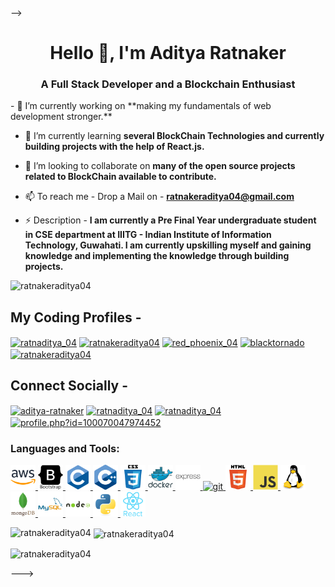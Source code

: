 <!-- - 👋 Hi, I’m @ratnakeraditya04 - Aditya Ratnaker - currently an undergraduate student at Indian Institute of Information Technology, Guwahati 
- 👀 I’m interested in ...
- 🌱 I’m currently learning web development. I am aiming to become a Full Stack Web Developer. Being a skillful master in both Frontend and Backend Technical Skills. 
- 💞️ I’m looking to collaborate on anything that matches my existing skill set. Frontend + Backend - Web - Development Skills.
- 📫 How to reach me ... - Contact me through my Email -Id - ratnakeraditya04@gmail.com 
<!---
ratnakeraditya04/ratnakeraditya04 is a ✨ special ✨ repository because its `README.md` (this file) appears on your GitHub profile.
You can click the Preview link to take a look at your changes.
--->
<!-- Show some ❤️ by starring my repositories & follow me for more help! Aditya Ratnaker --> -->
<!-- DATE - 20_11_2022 Updating GitHub Readme.md -->





<h1 align="center">Hello 👋, I'm Aditya Ratnaker</h1>
<h3 align="center">A Full Stack Developer and a Blockchain Enthusiast </h3>
- 🔭 I’m currently working on **making my fundamentals of web development stronger.**

- 🌱 I’m currently learning **several BlockChain Technologies and currently building projects with the help of React.js.**

- 👯 I’m looking to collaborate on **many of the open source projects related to BlockChain available to contribute.**

- 📫 To reach me - Drop a Mail on - **ratnakeraditya04@gmail.com**

- ⚡ Description -  **I am currently a Pre Final Year undergraduate student in CSE department at IIITG - Indian Institute of Information Technology, Guwahati.
I am currently upskilling myself and gaining knowledge and implementing the knowledge through building projects.**



<p align="left"> <img src="https://komarev.com/ghpvc/?username=ratnakeraditya04&label=Profile%20views&color=0e75b6&style=flat" alt="ratnakeraditya04" /> </p>

<h2> My Coding Profiles - </h3> 

<a href="https://www.leetcode.com/ratnaditya_04" target="blank"><img align="center" src="https://raw.githubusercontent.com/rahuldkjain/github-profile-readme-generator/master/src/images/icons/Social/leet-code.svg" alt="ratnaditya_04" height="30" width="40" /></a>
<a href="https://auth.geeksforgeeks.org/user/ratnakeraditya04" target="blank"><img align="center" src="https://raw.githubusercontent.com/rahuldkjain/github-profile-readme-generator/master/src/images/icons/Social/geeks-for-geeks.svg" alt="ratnakeraditya04" height="30" width="40" /></a>
<a href="https://www.codechef.com/users/red_phoenix_04" target="blank"><img align="center" src="https://cdn.jsdelivr.net/npm/simple-icons@3.1.0/icons/codechef.svg" alt="red_phoenix_04" height="30" width="40" /></a>
<a href="https://codeforces.com/profile/blacktornado" target="blank"><img align="center" src="https://raw.githubusercontent.com/rahuldkjain/github-profile-readme-generator/master/src/images/icons/Social/codeforces.svg" alt="blacktornado" height="30" width="40" /></a>
<a href="https://www.hackerrank.com/ratnakeraditya04" target="blank"><img align="center" src="https://raw.githubusercontent.com/rahuldkjain/github-profile-readme-generator/master/src/images/icons/Social/hackerrank.svg" alt="ratnakeraditya04" height="30" width="40" /></a>


<h2> Connect Socially - </h2> 

<a href="https://linkedin.com/in/aditya-ratnaker" target="blank"><img align="center" src="https://raw.githubusercontent.com/rahuldkjain/github-profile-readme-generator/master/src/images/icons/Social/linked-in-alt.svg" alt="aditya-ratnaker" height="30" width="40" /></a>
<a href="https://instagram.com/ratnaditya_04" target="blank"><img align="center" src="https://raw.githubusercontent.com/rahuldkjain/github-profile-readme-generator/master/src/images/icons/Social/instagram.svg" alt="ratnaditya_04" height="30" width="40" /></a>
<a href="https://twitter.com/ratnaditya_04" target="blank"><img align="center" src="https://raw.githubusercontent.com/rahuldkjain/github-profile-readme-generator/master/src/images/icons/Social/twitter.svg" alt="ratnaditya_04" height="30" width="40" /></a>
<a href="https://fb.com/profile.php?id=100070047974452" target="blank"><img align="center" src="https://raw.githubusercontent.com/rahuldkjain/github-profile-readme-generator/master/src/images/icons/Social/facebook.svg" alt="profile.php?id=100070047974452" height="30" width="40" /></a>

<!---
<p align="left"> <a href="https://github.com/ryo-ma/github-profile-trophy"><img src="https://github-profile-trophy.vercel.app/?username=ratnakeraditya04" alt="ratnakeraditya04" /></a> </p>

<p align="left"> <a href="https://twitter.com/ratnaditya_04" target="blank"><img src="https://img.shields.io/twitter/follow/ratnaditya_04?logo=twitter&style=for-the-badge" alt="ratnaditya_04" /></a> </p>


<!---
<h3 align="left">Connect with me:</h3>
<p align="left">
<a href="https://codepen.io/ratnaditya_04" target="blank"><img align="center" src="https://raw.githubusercontent.com/rahuldkjain/github-profile-readme-generator/master/src/images/icons/Social/codepen.svg" alt="ratnaditya_04" height="30" width="40" /></a>
<a href="https://stackoverflow.com/users/19149395/red-phoenix-04" target="blank"><img align="center" src="https://raw.githubusercontent.com/rahuldkjain/github-profile-readme-generator/master/src/images/icons/Social/stack-overflow.svg" alt="19149395/red-phoenix-04" height="30" width="40" /></a>
<a href="https://www.hackerearth.com/@ratnakeraditya04" target="blank"><img align="center" src="https://raw.githubusercontent.com/rahuldkjain/github-profile-readme-generator/master/src/images/icons/Social/hackerearth.svg" alt="@ratnakeraditya04" height="30" width="40" /></a>
--->
</p>

<h3 align="left">Languages and Tools:</h3>
<p align="left"> <a href="https://aws.amazon.com" target="_blank" rel="noreferrer"> <img src="https://raw.githubusercontent.com/devicons/devicon/master/icons/amazonwebservices/amazonwebservices-original-wordmark.svg" alt="aws" width="40" height="40"/> </a> <a href="https://getbootstrap.com" target="_blank" rel="noreferrer"> <img src="https://raw.githubusercontent.com/devicons/devicon/master/icons/bootstrap/bootstrap-plain-wordmark.svg" alt="bootstrap" width="40" height="40"/> </a> <a href="https://www.cprogramming.com/" target="_blank" rel="noreferrer"> <img src="https://raw.githubusercontent.com/devicons/devicon/master/icons/c/c-original.svg" alt="c" width="40" height="40"/> </a> <a href="https://www.w3schools.com/cpp/" target="_blank" rel="noreferrer"> <img src="https://raw.githubusercontent.com/devicons/devicon/master/icons/cplusplus/cplusplus-original.svg" alt="cplusplus" width="40" height="40"/> </a> <a href="https://www.w3schools.com/css/" target="_blank" rel="noreferrer"> <img src="https://raw.githubusercontent.com/devicons/devicon/master/icons/css3/css3-original-wordmark.svg" alt="css3" width="40" height="40"/> </a> <a href="https://www.docker.com/" target="_blank" rel="noreferrer"> <img src="https://raw.githubusercontent.com/devicons/devicon/master/icons/docker/docker-original-wordmark.svg" alt="docker" width="40" height="40"/> </a> <a href="https://expressjs.com" target="_blank" rel="noreferrer"> <img src="https://raw.githubusercontent.com/devicons/devicon/master/icons/express/express-original-wordmark.svg" alt="express" width="40" height="40"/> </a> <a href="https://git-scm.com/" target="_blank" rel="noreferrer"> <img src="https://www.vectorlogo.zone/logos/git-scm/git-scm-icon.svg" alt="git" width="40" height="40"/> </a> <a href="https://www.w3.org/html/" target="_blank" rel="noreferrer"> <img src="https://raw.githubusercontent.com/devicons/devicon/master/icons/html5/html5-original-wordmark.svg" alt="html5" width="40" height="40"/> </a> <a href="https://developer.mozilla.org/en-US/docs/Web/JavaScript" target="_blank" rel="noreferrer"> <img src="https://raw.githubusercontent.com/devicons/devicon/master/icons/javascript/javascript-original.svg" alt="javascript" width="40" height="40"/> </a> <a href="https://www.linux.org/" target="_blank" rel="noreferrer"> <img src="https://raw.githubusercontent.com/devicons/devicon/master/icons/linux/linux-original.svg" alt="linux" width="40" height="40"/> </a> <a href="https://www.mongodb.com/" target="_blank" rel="noreferrer"> <img src="https://raw.githubusercontent.com/devicons/devicon/master/icons/mongodb/mongodb-original-wordmark.svg" alt="mongodb" width="40" height="40"/> </a> <a href="https://www.mysql.com/" target="_blank" rel="noreferrer"> <img src="https://raw.githubusercontent.com/devicons/devicon/master/icons/mysql/mysql-original-wordmark.svg" alt="mysql" width="40" height="40"/> </a> <a href="https://nodejs.org" target="_blank" rel="noreferrer"> <img src="https://raw.githubusercontent.com/devicons/devicon/master/icons/nodejs/nodejs-original-wordmark.svg" alt="nodejs" width="40" height="40"/> </a> <a href="https://www.python.org" target="_blank" rel="noreferrer"> <img src="https://raw.githubusercontent.com/devicons/devicon/master/icons/python/python-original.svg" alt="python" width="40" height="40"/> </a> <a href="https://reactjs.org/" target="_blank" rel="noreferrer"> <img src="https://raw.githubusercontent.com/devicons/devicon/master/icons/react/react-original-wordmark.svg" alt="react" width="40" height="40"/> </a> </p>

<p><img align="left" src="https://github-readme-stats.vercel.app/api/top-langs?username=ratnakeraditya04&show_icons=true&locale=en&layout=compact" alt="ratnakeraditya04" /></p>

<p>&nbsp;<img align="center" src="https://github-readme-stats.vercel.app/api?username=ratnakeraditya04&show_icons=true&locale=en" alt="ratnakeraditya04" /></p>

<p><img align="center" src="https://github-readme-streak-stats.herokuapp.com/?user=ratnakeraditya04&" alt="ratnakeraditya04" /></p>
--->
